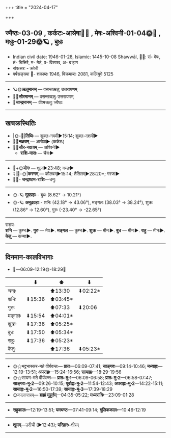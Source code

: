 +++
title = "2024-04-17"

+++
## ज्यैष्ठः-03-09  ,  कर्कटः-आश्रेषा🌛🌌  ,  मेषः-अश्विनी-01-04🌞🌌  ,  मधुः-01-29🌞🪐  ,  बुधः
- Indian civil date: 1946-01-28, Islamic: 1445-10-08 Shawwāl, 🌌🌞: सं- मेषः, तं- चित्तिरै, म- मेटं, प- विसाख, अ- ब’हाग
- संवत्सरः - क्रोधी
- वर्षसङ्ख्या 🌛- शकाब्दः 1946, विक्रमाब्दः 2081, कलियुगे 5125
___________________
- 🪐🌞**ऋतुमानम्** — वसन्तऋतुः उत्तरायणम्
- 🌌🌞**सौरमानम्** — वसन्तऋतुः उत्तरायणम्
- 🌛**चान्द्रमानम्** — ग्रीष्मऋतुः ज्यैष्ठः
___________________


## खचक्रस्थितिः
- |🌞-🌛|**तिथिः** — शुक्ल-नवमी►15:14; शुक्ल-दशमी►  
- 🌌🌛**नक्षत्रम्** — आश्रेषा► (कर्कटः)  
- 🌌🌞**सौर-नक्षत्रम्** — अश्विनी►  
  - **राशि-मासः** — चैत्रः► 
___________________
- 🌛+🌞**योगः** — शूलः►23:48; गण्डः►  
- २|🌛-🌞|**करणम्** — कौलवम्►15:14; तैतिलम्►28:20*; गरजा►  
- 🌌🌛- **चन्द्राष्टम-राशिः**—धनुः  
___________________
- 🌞-🪐 **मूढग्रहाः** - बुधः (8.62° → 10.21°)
- 🌞-🪐 **अमूढग्रहाः** - शनिः (42.18° → 43.06°), मङ्गलः (38.03° → 38.24°), शुक्रः (12.86° → 12.60°), गुरुः (-23.40° → -22.65°)
___________________
राशयः  
**शनि** — कुम्भः►. **गुरु** — मेषः►. **मङ्गल** — कुम्भः►. **शुक्र** — मीनः►. **बुध** — मीनः►. **राहु** — मीनः►. **केतु** — कन्या►. 
___________________


## दिनमान-कालविभागाः
- 🌅—06:09-12:19🌞-18:29🌇  

|      |⬇     |⬆     |⬇     |
|------|-----|-----|------|
|चन्द्रः|     |⬆13:30 |⬇02:22*|
|शनिः   |⬇15:36 |⬆03:45*|     |
|गुरुः  |     |⬆07:33 |⬇20:06 |
|मङ्गलः |⬇15:54 |⬆04:01*|     |
|शुक्रः |⬇17:36 |⬆05:25*|     |
|बुधः   |⬇17:50 |⬆05:34*|     |
|राहुः  |⬇17:36 |⬆05:23*|     |
|केतुः  |     |⬆17:36 |⬇05:23*|
___________________
- 🌞⚝भट्टभास्कर-मते वीर्यवन्तः— **प्रातः**—06:09-07:41; **साङ्गवः**—09:14-10:46; **मध्याह्नः**—12:19-13:51; **अपराह्णः**—15:24-16:56; **सायाह्नः**—18:29-19:56  
- 🌞⚝सायण-मते वीर्यवन्तः— **प्रातः-मु॰1**—06:09-06:58; **प्रातः-मु॰2**—06:58-07:47; **साङ्गवः-मु॰2**—09:26-10:15; **पूर्वाह्णः-मु॰2**—11:54-12:43; **अपराह्णः-मु॰2**—14:22-15:11; **सायाह्नः-मु॰2**—16:50-17:39; **सायाह्नः-मु॰3**—17:39-18:29  
- 🌞कालान्तरम्— **ब्राह्मं मुहूर्तम्**—04:35-05:22; **मध्यरात्रिः**—23:09-01:28  
___________________
- **राहुकालः**—12:19-13:51; **यमघण्टः**—07:41-09:14; **गुलिककालः**—10:46-12:19  
___________________
- **शूलम्**—उदीची (►12:43); **परिहारः**–क्षीरम्  
___________________
